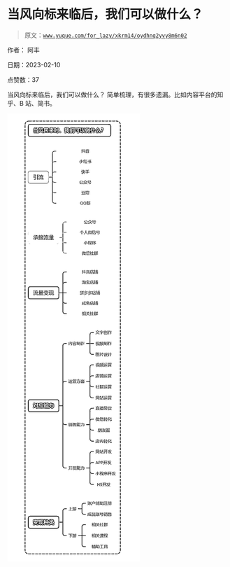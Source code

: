 # 当风向标来临后，我们可以做什么？

> 原文：[`www.yuque.com/for_lazy/xkrm14/oydhnq2yvy8m6n02`](https://www.yuque.com/for_lazy/xkrm14/oydhnq2yvy8m6n02)

作者： 阿丰

日期：2023-02-10

点赞数：37

当风向标来临后，我们可以做什么？ 简单梳理，有很多遗漏。比如内容平台的知乎、B 站、简书。

![](img/f899fe6ba30b552cde66183106cebef6.png)

